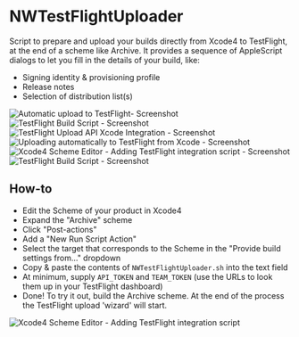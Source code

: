 NWTestFlightUploader
=============

Script to prepare and upload your builds directly from Xcode4 to TestFlight, at the end of a scheme like Archive.
It provides a sequence of AppleScript dialogs to let you fill in the details of your build, like:

* Signing identity & provisioning profile
* Release notes
* Selection of distribution list(s)

![Automatic upload to TestFlight- Screenshot](https://github.com/noodlewerk/NWTestFlightUploader/raw/master/screenshots/screenshot1.png "Automatic upload to TestFlight")
![TestFlight Build Script - Screenshot](https://github.com/noodlewerk/NWTestFlightUploader/raw/master/screenshots/screenshot2.png "TestFlight Build Script")
![TestFlight Upload API Xcode Integration - Screenshot](https://github.com/noodlewerk/NWTestFlightUploader/raw/master/screenshots/screenshot3.png "Xcode4 TestFlight Integration Script")
![Uploading automatically to TestFlight from Xcode - Screenshot](https://github.com/noodlewerk/NWTestFlightUploader/raw/master/screenshots/screenshot4.png "TestFlight Upload API Xcode Integration")
![Xcode4 Scheme Editor - Adding TestFlight integration script - Screenshot](https://github.com/noodlewerk/NWTestFlightUploader/raw/master/screenshots/screenshot5.png "Xcode4 TestFlight Integration Script")
![TestFlight Build Script - Screenshot](https://github.com/noodlewerk/NWTestFlightUploader/raw/master/screenshots/screenshot6.png "Xcode4 TestFlight Integration Script")

How-to
-------

* Edit the Scheme of your product in Xcode4
* Expand the "Archive" scheme
* Click "Post-actions"
* Add a "New Run Script Action"
* Select the target that corresponds to the Scheme in the "Provide build settings from..." dropdown
* Copy & paste the contents of `NWTestFlightUploader.sh` into the text field
* At minimum, supply `API_TOKEN` and `TEAM_TOKEN` (use the URLs to look them up in your TestFlight dashboard)
* Done! To try it out, build the Archive scheme. At the end of the process the TestFlight upload 'wizard' will start.

![Xcode4 Scheme Editor - Adding TestFlight integration script](https://github.com/noodlewerk/NWTestFlightUploader/raw/master/screenshots/how-to-screenshot.png "Xcode4 TestFlight Integration Script")